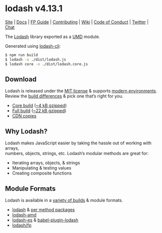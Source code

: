# lodash v4.13.1

[Site](https://lodash.com/) |
[Docs](https://lodash.com/docs) |
[FP Guide](https://github.com/lodash/lodash/wiki/FP-Guide) |
[Contributing](https://github.com/lodash/lodash/blob/master/.github/CONTRIBUTING.md) |
[Wiki](https://github.com/lodash/lodash/wiki "Changelog, Roadmap, etc.") |
[Code of Conduct](https://jquery.org/conduct/) |
[Twitter](https://twitter.com/bestiejs) |
[Chat](https://gitter.im/lodash/lodash)

The [Lodash](https://lodash.com/) library exported as a [UMD](https://github.com/umdjs/umd) module.

Generated using [lodash-cli](https://www.npmjs.com/package/lodash-cli):
```bash
$ npm run build
$ lodash -o ./dist/lodash.js
$ lodash core -o ./dist/lodash.core.js
```

## Download

Lodash is released under the [MIT license](https://raw.githubusercontent.com/lodash/lodash/4.14.0/LICENSE) & supports [modern environments](#support).<br>
Review the [build differences](https://github.com/lodash/lodash/wiki/build-differences) & pick one that’s right for you.

 * [Core build](https://raw.githubusercontent.com/lodash/lodash/4.14.0/dist/lodash.core.js) ([~4 kB gzipped](https://raw.githubusercontent.com/lodash/lodash/4.14.0/dist/lodash.core.min.js))
 * [Full build](https://raw.githubusercontent.com/lodash/lodash/4.14.0/dist/lodash.js) ([~22 kB gzipped](https://raw.githubusercontent.com/lodash/lodash/4.14.0/dist/lodash.min.js))
 * [CDN copies](https://www.jsdelivr.com/projects/lodash)

## Why Lodash?

Lodash makes JavaScript easier by taking the hassle out of working with arrays,<br>
numbers, objects, strings, etc. Lodash’s modular methods are great for:

* Iterating arrays, objects, & strings
* Manipulating & testing values
* Creating composite functions

## Module Formats

Lodash is available in a [variety of builds](https://lodash.com/custom-builds) & module formats.

 * [lodash](https://www.npmjs.com/package/lodash) & [per method packages](https://www.npmjs.com/browse/keyword/lodash-modularized)
 * [lodash-amd](https://www.npmjs.com/package/lodash-amd)
 * [lodash-es](https://www.npmjs.com/package/lodash-es) & [babel-plugin-lodash](https://www.npmjs.com/package/babel-plugin-lodash)
 * [lodash/fp](https://github.com/lodash/lodash/tree/4.14.0-npm/fp)
